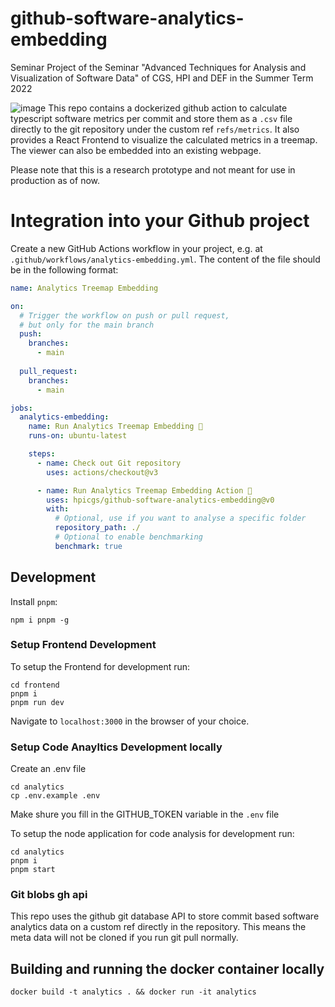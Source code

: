 # github-software-analytics-embedding
Seminar Project of the Seminar "Advanced Techniques for Analysis and Visualization of Software Data" of CGS, HPI and DEF in the Summer Term 2022

![image](https://user-images.githubusercontent.com/33397387/194839012-0c3efa5c-29cf-41b3-a686-1e9fd310c1a2.png)
This repo contains a dockerized github action to calculate typescript software metrics per commit and store them as a `.csv` file directly to the git repository under the custom ref `refs/metrics`.
It also provides a React Frontend to visualize the calculated metrics in a treemap.
The viewer can also be embedded into an existing webpage.

Please note that this is a research prototype and not meant for use in production as of now.

# Integration into your Github project
Create a new GitHub Actions workflow in your project, e.g. at `.github/workflows/analytics-embedding.yml`. The content of the file should be in the following format:
```yaml
name: Analytics Treemap Embedding

on:
  # Trigger the workflow on push or pull request,
  # but only for the main branch
  push:
    branches:
      - main
      
  pull_request:
    branches:
      - main

jobs:
  analytics-embedding:
    name: Run Analytics Treemap Embedding 🔎
    runs-on: ubuntu-latest

    steps:
      - name: Check out Git repository
        uses: actions/checkout@v3

      - name: Run Analytics Treemap Embedding Action 🚀
        uses: hpicgs/github-software-analytics-embedding@v0
        with:
          # Optional, use if you want to analyse a specific folder
          repository_path: ./
          # Optional to enable benchmarking
          benchmark: true
```
## Development

Install `pnpm`:

```
npm i pnpm -g
```

### Setup Frontend Development
To setup the Frontend for development run:

```
cd frontend
pnpm i
pnpm run dev
```

Navigate to `localhost:3000` in the browser of your choice.

### Setup Code Anayltics Development locally
Create an .env file
```
cd analytics
cp .env.example .env
```
Make shure you fill in the GITHUB_TOKEN variable in the `.env` file

To setup the node application for code analysis for development run:
```
cd analytics
pnpm i
pnpm start
```

### Git blobs gh api
This repo uses the github git database API to store commit based software analytics data on a custom ref directly in the repository. This means the meta data will not be cloned if you run git pull normally.

## Building and running the docker container locally
```
docker build -t analytics . && docker run -it analytics
```
